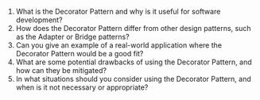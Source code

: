 

1. What is the Decorator Pattern and why is it useful for software development?
2. How does the Decorator Pattern differ from other design patterns, such as the Adapter or Bridge patterns? 
3. Can you give an example of a real-world application where the Decorator Pattern would be a good fit? 
4. What are some potential drawbacks of using the Decorator Pattern, and how can they be mitigated? 
5. In what situations should you consider using the Decorator Pattern, and when is it not necessary or appropriate?